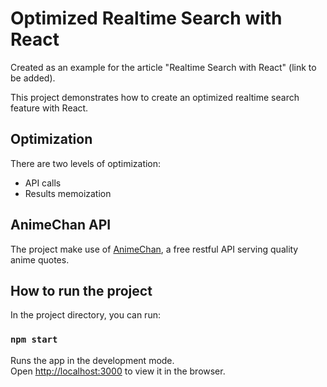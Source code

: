 # Optimized Realtime Search with React

Created as an example for the article "Realtime Search with React" (link to be added). 

This project demonstrates how to create an optimized realtime search feature with React.

## Optimization
There are two levels of optimization:
- API calls
- Results memoization

## AnimeChan API
The project make use of [AnimeChan](https://github.com/RocktimSaikia/anime-chan), a free restful API serving quality anime quotes.

## How to run the project

In the project directory, you can run:

### `npm start`

Runs the app in the development mode.\
Open [http://localhost:3000](http://localhost:3000) to view it in the browser.

